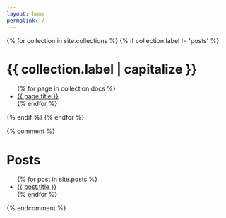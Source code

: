 ```yaml
---
layout: home
permalink: /
---
```

{% for collection in site.collections %}
{% if collection.label != 'posts' %}
  <h1>{{ collection.label | capitalize }}</h1>
  <ul>
    {% for page in collection.docs %}
      <li>
        <a href="{{ page.url }}">{{ page.title }}</a>
      </li>
    {% endfor %}
  </ul>
{% endif %}
{% endfor %}








{% comment %}
<h1>Posts</h1>
<ul>
  {% for post in site.posts %}
    <li>
      <a href="{{ post.url }}">{{ post.title }}</a>
    </li>
  {% endfor %}
</ul>
{% endcomment %}
